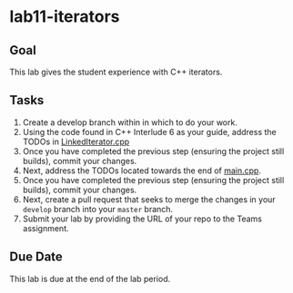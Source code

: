 # lab11-iterators

## Goal

This lab gives the student experience with C++ iterators.

## Tasks

1. Create a develop branch within in which to do your work.
1. Using the code found in C++ Interlude 6 as your guide, address the TODOs in [LinkedIterator.cpp](LinkedIterator.cpp)
1. Once you have completed the previous step (ensuring the project still builds), commit your changes.
1. Next, address the TODOs located towards the end of [main.cpp](main.cpp).
1. Once you have completed the previous step (ensuring the project still builds), commit your changes.
1. Next, create a pull request that seeks to merge the changes in your `develop` branch into your `master` branch.
1. Submit your lab by providing the URL of your repo to the Teams assignment.

## Due Date

This lab is due at the end of the lab period.
